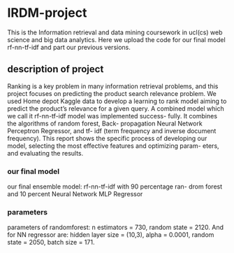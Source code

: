 # IRDM-project
This is the Information retrieval and data mining coursework in ucl(cs) web science and big data analytics.
Here we upload the code for our final model rf-nn-tf-idf and part our previous versions.
## description of project
Ranking is a key problem in many information retrieval problems, and this project focuses on predicting the product search relevance problem. We used Home depot Kaggle data to develop a learning to rank model aiming to predict the product’s relevance for a given query. A combined model which we call it rf-nn-tf-idf model was implemented success- fully. It combines the algorithms of random forest, Back- propagation Neural Network Perceptron Regressor, and tf- idf (term frequency and inverse document frequency). This report shows the specific process of developing our model, selecting the most effective features and optimizing param- eters, and evaluating the results.
### our final model
our final ensemble model: rf-nn-tf-idf with 90 percentage ran- drom forest and 10 percent Neural Network MLP Regressor
### parameters
parameters of randomforest: n estimators = 730, random state = 2120. And for NN regressor are: hidden layer size = (10,3), alpha = 0.0001, random state = 2050, batch size = 171.

